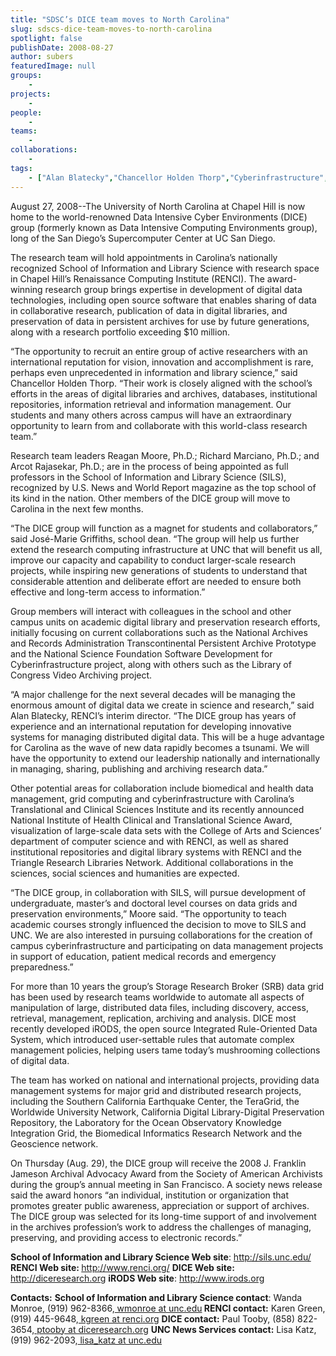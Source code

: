 ```yaml
---
title: "SDSC’s DICE team moves to North Carolina"
slug: sdscs-dice-team-moves-to-north-carolina
spotlight: false
publishDate: 2008-08-27
author: subers
featuredImage: null
groups:
    - 
projects:
    - 
people:
    - 
teams: 
    - 
collaborations:
    - 
tags:
    - ["Alan Blatecky","Chancellor Holden Thorp","Cyberinfrastructure","Data Intensive Cyber Environments (DICE)","José-Marie Griffiths","School of Information and Library Sciences (SILS)"]
---
```

August 27, 2008--The University of North Carolina at Chapel Hill is now home to the world-renowned Data Intensive Cyber Environments (DICE) group (formerly known as Data Intensive Computing Environments group), long of the San Diego’s Supercomputer Center at UC San Diego.<!--more-->

The research team will hold appointments in Carolina’s nationally recognized School of Information and Library Science with research space in Chapel Hill’s Renaissance Computing Institute (RENCI). The award-winning research group brings expertise in development of digital data technologies, including open source software that enables sharing of data in collaborative research, publication of data in digital libraries, and preservation of data in persistent archives for use by future generations, along with a research portfolio exceeding $10 million.

“The opportunity to recruit an entire group of active researchers with an international reputation for vision, innovation and accomplishment is rare, perhaps even unprecedented in information and library science,” said Chancellor Holden Thorp. “Their work is closely aligned with the school’s efforts in the areas of digital libraries and archives, databases, institutional repositories, information retrieval and information management. Our students and many others across campus will have an extraordinary opportunity to learn from and collaborate with this world-class research team.”

Research team leaders Reagan Moore, Ph.D.; Richard Marciano, Ph.D.; and Arcot Rajasekar, Ph.D.; are in the process of being appointed as full professors in the School of Information and Library Science (SILS), recognized by U.S. News and World Report magazine as the top school of its kind in the nation. Other members of the DICE group will move to Carolina in the next few months.

“The DICE group will function as a magnet for students and collaborators,” said José-Marie Griffiths, school dean. “The group will help us further extend the research computing infrastructure at UNC that will benefit us all, improve our capacity and capability to conduct larger-scale research projects, while inspiring new generations of students to understand that considerable attention and deliberate effort are needed to ensure both effective and long-term access to information.”

Group members will interact with colleagues in the school and other campus units on academic digital library and preservation research efforts, initially focusing on current collaborations such as the National Archives and Records Administration Transcontinental Persistent Archive Prototype and the National Science Foundation Software Development for Cyberinfrastructure project, along with others such as the Library of Congress Video Archiving project.

“A major challenge for the next several decades will be managing the enormous amount of digital data we create in science and research,” said Alan Blatecky, RENCI’s interim director. “The DICE group has years of experience and an international reputation for developing innovative systems for managing distributed digital data. This will be a huge advantage for Carolina as the wave of new data rapidly becomes a tsunami. We will have the opportunity to extend our leadership nationally and internationally in managing, sharing, publishing and archiving research data.”

Other potential areas for collaboration include biomedical and health data management, grid computing and cyberinfrastructure with Carolina’s Translational and Clinical Sciences Institute and its recently announced National Institute of Health Clinical and Translational Science Award, visualization of large-scale data sets with the College of Arts and Sciences’ department of computer science and with RENCI, as well as shared institutional repositories and digital library systems with RENCI and the Triangle Research Libraries Network. Additional collaborations in the sciences, social sciences and humanities are expected.

“The DICE group, in collaboration with SILS, will pursue development of undergraduate, master’s and doctoral level courses on data grids and preservation environments,” Moore said. “The opportunity to teach academic courses strongly influenced the decision to move to SILS and UNC. We are also interested in pursuing collaborations for the creation of campus cyberinfrastructure and participating on data management projects in support of education, patient medical records and emergency preparedness.”

For more than 10 years the group’s Storage Research Broker (SRB) data grid has been used by research teams worldwide to automate all aspects of manipulation of large, distributed data files, including discovery, access, retrieval, management, replication, archiving and analysis. DICE most recently developed iRODS, the open source Integrated Rule-Oriented Data System, which introduced user-settable rules that automate complex management policies, helping users tame today’s mushrooming collections of digital data.

The team has worked on national and international projects, providing data management systems for major grid and distributed research projects, including the Southern California Earthquake Center, the TeraGrid, the Worldwide University Network, California Digital Library-Digital Preservation Repository, the Laboratory for the Ocean Observatory Knowledge Integration Grid, the Biomedical Informatics Research Network and the Geoscience network.

On Thursday (Aug. 29), the DICE group will receive the 2008 J. Franklin Jameson Archival Advocacy Award from the Society of American Archivists during the group’s annual meeting in San Francisco. A society news release said the award honors “an individual, institution or organization that promotes greater public awareness, appreciation or support of archives. The DICE group was selected for its long-time support of and involvement in the archives profession’s work to address the challenges of managing, preserving, and providing access to electronic records.”

<strong>School of Information and Library Science Web site</strong>: <a href="http://sils.unc.edu/" target="_blank" rel="noopener">http://sils.unc.edu/</a>
<strong>RENCI Web site: </strong><a href="http://www.renci.org/">http://www.renci.org/</a>
<strong>DICE Web site:</strong> <a href="http://dice.unc.edu/" target="_blank" rel="noopener">http://diceresearch.org</a>
<strong>iRODS Web site</strong>: <a href="http://www.irods.org/" target="_blank" rel="noopener">http://www.irods.org</a>

<strong>Contacts:</strong>
<strong>School of Information and Library Science contact</strong>: Wanda Monroe, (919) 962-8366,<a href="mailto:wmonroe@unc.edu"> wmonroe at unc.edu</a><strong>
RENCI contact:</strong> Karen Green, (919) 445-9648,<a href="mailto:kgreen@renci.org"> kgreen at renci.org</a>
<strong>DICE contact:</strong> Paul Tooby, (858) 822-3654,<a href="mailto:ptooby@diceresearch.org"> ptooby at diceresearch.org</a>
<strong>UNC News Services contact:</strong> Lisa Katz, (919) 962-2093,<a href="mailto:lisa_katz@unc.edu"> lisa_katz at unc.edu</a>
